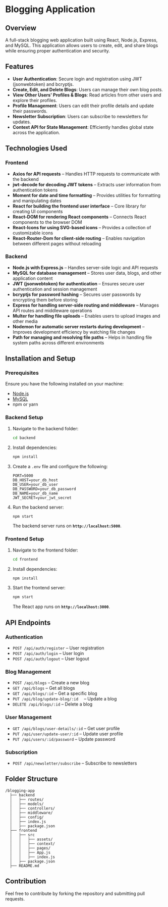 # Blogging Application  

## Overview

A full-stack blogging web application built using React, Node.js, Express, and MySQL. This application allows users to create, edit, and share blogs while ensuring proper authentication and security.  

## Features  

- **User Authentication**: Secure login and registration using JWT (jsonwebtoken) and bcryptjs.  
- **Create, Edit, and Delete Blogs**: Users can manage their own blog posts.  
- **View Other Users' Profiles & Blogs**: Read articles from other users and explore their profiles.  
- **Profile Management**: Users can edit their profile details and update their passwords.  
- **Newsletter Subscription**: Users can subscribe to newsletters for updates.  
- **Context API for State Management**: Efficiently handles global state across the application.  

## Technologies Used  

### Frontend  
- **Axios for API requests** – Handles HTTP requests to communicate with the backend  
- **jwt-decode for decoding JWT tokens** – Extracts user information from authentication tokens  
- **Moment for date and time formatting** – Provides utilities for formatting and manipulating dates  
- **React for building the frontend user interface** – Core library for creating UI components  
- **React-DOM for rendering React components** – Connects React components to the browser DOM  
- **React-Icons for using SVG-based icons** – Provides a collection of customizable icons  
- **React-Router-Dom for client-side routing** – Enables navigation between different pages without reloading
  
### Backend  
- **Node.js with Express.js** – Handles server-side logic and API requests  
- **MySQL for database management** – Stores user data, blogs, and other application content  
- **JWT (jsonwebtoken) for authentication** – Ensures secure user authentication and session management  
- **bcryptjs for password hashing** – Secures user passwords by encrypting them before storing  
- **Express for handling server-side routing and middleware** – Manages API routes and middleware operations  
- **Multer for handling file uploads** – Enables users to upload images and other media  
- **Nodemon for automatic server restarts during development** – Improves development efficiency by watching file changes  
- **Path for managing and resolving file paths** – Helps in handling file system paths across different environments

## Installation and Setup  

### Prerequisites  
Ensure you have the following installed on your machine:  
- [Node.js](https://nodejs.org/)  
- [MySQL](https://www.mysql.com/)  
- npm or yarn  

### Backend Setup  

1. Navigate to the backend folder:  
   ```sh
   cd backend
   ```  
2. Install dependencies:  
   ```sh
   npm install
   ```  
3. Create a `.env` file and configure the following:  
   ```env
   PORT=5000
   DB_HOST=your_db_host
   DB_USER=your_db_user
   DB_PASSWORD=your_db_password
   DB_NAME=your_db_name
   JWT_SECRET=your_jwt_secret
   ```  
4. Run the backend server:  
   ```sh
   npm start
   ```  
   The backend server runs on **`http://localhost:5000`**.  

### Frontend Setup  

1. Navigate to the frontend folder:  
   ```sh
   cd frontend
   ```  
2. Install dependencies:  
   ```sh
   npm install
   ```  
3. Start the frontend server:  
   ```sh
   npm start
   ```  
   The React app runs on **`http://localhost:3000`**.  

## API Endpoints  

### Authentication  
- `POST /api/auth/register` – User registration  
- `POST /api/auth/login` – User login  
- `POST /api/auth/logout` – User logout  

### Blog Management  
- `POST /api/blogs` – Create a new blog  
- `GET /api/blogs` – Get all blogs  
- `GET /api/blogs/:id` – Get a specific blog  
- `PUT /api/blog/update-blog/:id  ` – Update a blog  
- `DELETE /api/blogs/:id` – Delete a blog  

### User Management  
- `GET /api/blogs/user-details/:id` – Get user profile  
- `PUT /api/user/update-user/:id` – Update user profile  
- `PUT /api/users/:id/password` – Update password  

### Subscription  
- `POST /api/newsletter/subscribe` – Subscribe to newsletters  

## Folder Structure  

```
/blogging-app
  ├── backend
  │   ├── routes/
  │   ├── models/
  │   ├── controllers/
  │   ├── middleware/
  │   ├── config/
  │   ├── index.js
  │   ├── package.json
  ├── frontend
  │   ├── src
  │   │   ├── assets/
  │   │   ├── context/
  │   │   ├── pages/
  │   │   ├── App.js
  │   │   ├── index.js
  │   ├── package.json
  ├── README.md
```

## Contribution  
Feel free to contribute by forking the repository and submitting pull requests.  


